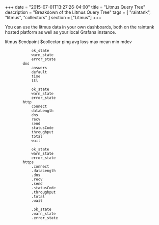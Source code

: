 +++
date = "2015-07-01T13:27:26-04:00"
title = "Litmus Query Tree"
description = "Breakdown of the Litmus Query Tree"
tags = [ "raintank", "litmus", "collectors" ]
section = ["Litmus"]
+++

You can use the litmus data in your own dashboards, both on the raintank hosted platform as well as your local Grafana instance. 

litmus
	$endpoint
		$collector
			ping
				avg
				loss
				max
				mean
				min
				mdev

				ok_state
				warn_state
				error_state
			dns
				answers
				default
				time
				ttl

				ok_state
				warn_state
				error_state
			http
				connect
				dataLength
				dns
				recv
				send
				statusCode
				throughput
				total
				wait

				ok_state
				warn_state
				error_state
			https
				.connect
				.dataLength
				.dns
				.recv
				.send
				.statusCode
				.throughput
				.total
				.wait

				.ok_state
				.warn_state
				.error_state